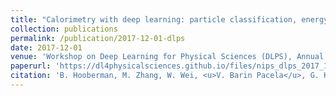 ```yaml
---
title: "Calorimetry with deep learning: particle classification, energy regression, and simulation for high-energy physics"
collection: publications
permalink: /publication/2017-12-01-dlps
date: 2017-12-01
venue: 'Workshop on Deep Learning for Physical Sciences (DLPS), Annual Conference on Neural Information Processing Systems (NIPS)'
paperurl: 'https://dl4physicalsciences.github.io/files/nips_dlps_2017_15.pdf'
citation: 'B. Hooberman, M. Zhang, W. Wei, <u>V. Barin Pacela</u>, G. Khattak, S. Vallecorsa, A. Farbin, J-R. Vlimant, F. Carminati, M. Spiropulu, M. Pierini.. (2017). &quot;Calorimetry with deep learning: particle classification, energy regression, and simulation for high-energy physics.&quot; <i>Workshop on Deep Learning for Physical Sciences (DLPS), NIPS 2017</i>.'
---
```


